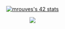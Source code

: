 <!-- Badge 42 juste en dessous du texte -->
<div align="center">
  <a href="https://github.com/oakoudad/badge42">
    <img src="https://badge.mediaplus.ma/darkblue/mrouves?1337Badge=off&UM6P=off" alt="mrouves's 42 stats" />
  </a>
</div>

<p align="center">
  <a href="https://skillicons.dev">
    <img src="https://skillicons.dev/icons?i=git,github,py,c,vim,js,html,css,c#,unity" />
  </a>
</p>
